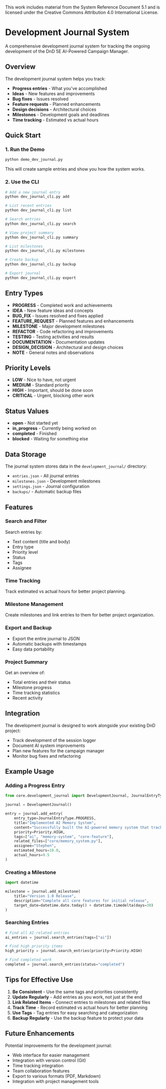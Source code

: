 This work includes material from the System Reference Document 5.1 and is licensed under the Creative Commons Attribution 4.0 International License.

# Development Journal System

A comprehensive development journal system for tracking the ongoing development of the DnD 5E AI-Powered Campaign Manager.

## Overview

The development journal system helps you track:
- **Progress entries** - What you've accomplished
- **Ideas** - New features and improvements
- **Bug fixes** - Issues resolved
- **Feature requests** - Planned enhancements
- **Design decisions** - Architectural choices
- **Milestones** - Development goals and deadlines
- **Time tracking** - Estimated vs actual hours

## Quick Start

### 1. Run the Demo
```bash
python demo_dev_journal.py
```

This will create sample entries and show you how the system works.

### 2. Use the CLI
```bash
# Add a new journal entry
python dev_journal_cli.py add

# List recent entries
python dev_journal_cli.py list

# Search entries
python dev_journal_cli.py search

# View project summary
python dev_journal_cli.py summary

# List milestones
python dev_journal_cli.py milestones

# Create backup
python dev_journal_cli.py backup

# Export journal
python dev_journal_cli.py export
```

## Entry Types

- **PROGRESS** - Completed work and achievements
- **IDEA** - New feature ideas and concepts
- **BUG_FIX** - Issues resolved and fixes applied
- **FEATURE_REQUEST** - Planned features and enhancements
- **MILESTONE** - Major development milestones
- **REFACTOR** - Code refactoring and improvements
- **TESTING** - Testing activities and results
- **DOCUMENTATION** - Documentation updates
- **DESIGN_DECISION** - Architectural and design choices
- **NOTE** - General notes and observations

## Priority Levels

- **LOW** - Nice to have, not urgent
- **MEDIUM** - Standard priority
- **HIGH** - Important, should be done soon
- **CRITICAL** - Urgent, blocking other work

## Status Values

- **open** - Not started yet
- **in_progress** - Currently being worked on
- **completed** - Finished
- **blocked** - Waiting for something else

## Data Storage

The journal system stores data in the `development_journal/` directory:

- `entries.json` - All journal entries
- `milestones.json` - Development milestones
- `settings.json` - Journal configuration
- `backups/` - Automatic backup files

## Features

### Search and Filter
Search entries by:
- Text content (title and body)
- Entry type
- Priority level
- Status
- Tags
- Assignee

### Time Tracking
Track estimated vs actual hours for better project planning.

### Milestone Management
Create milestones and link entries to them for better project organization.

### Export and Backup
- Export the entire journal to JSON
- Automatic backups with timestamps
- Easy data portability

### Project Summary
Get an overview of:
- Total entries and their status
- Milestone progress
- Time tracking statistics
- Recent activity

## Integration

The development journal is designed to work alongside your existing DnD project:

- Track development of the session logger
- Document AI system improvements
- Plan new features for the campaign manager
- Monitor bug fixes and refactoring

## Example Usage

### Adding a Progress Entry
```python
from core.development_journal import DevelopmentJournal, JournalEntryType, Priority

journal = DevelopmentJournal()

entry = journal.add_entry(
    entry_type=JournalEntryType.PROGRESS,
    title="Implemented AI Memory System",
    content="Successfully built the AI-powered memory system that tracks campaign entities and relationships.",
    priority=Priority.HIGH,
    tags=["ai", "memory-system", "core-feature"],
    related_files=["core/memory_system.py"],
    assignee="Stephen",
    estimated_hours=10.0,
    actual_hours=9.5
)
```

### Creating a Milestone
```python
import datetime

milestone = journal.add_milestone(
    title="Version 1.0 Release",
    description="Complete all core features for initial release",
    target_date=datetime.date.today() + datetime.timedelta(days=30)
)
```

### Searching Entries
```python
# Find all AI-related entries
ai_entries = journal.search_entries(tags=["ai"])

# Find high priority items
high_priority = journal.search_entries(priority=Priority.HIGH)

# Find completed work
completed = journal.search_entries(status="completed")
```

## Tips for Effective Use

1. **Be Consistent** - Use the same tags and priorities consistently
2. **Update Regularly** - Add entries as you work, not just at the end
3. **Link Related Items** - Connect entries to milestones and related files
4. **Track Time** - Record estimated vs actual hours for better planning
5. **Use Tags** - Tag entries for easy searching and categorization
6. **Backup Regularly** - Use the backup feature to protect your data

## Future Enhancements

Potential improvements for the development journal:
- Web interface for easier management
- Integration with version control (Git)
- Time tracking integration
- Team collaboration features
- Export to various formats (PDF, Markdown)
- Integration with project management tools 